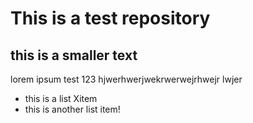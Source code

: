 # This is a test repository

## this is a smaller text

lorem ipsum test 123 hjwerhwerjwekrwerwejrhwejr lwjer 

* this is a list Xitem
* this is another list item!
